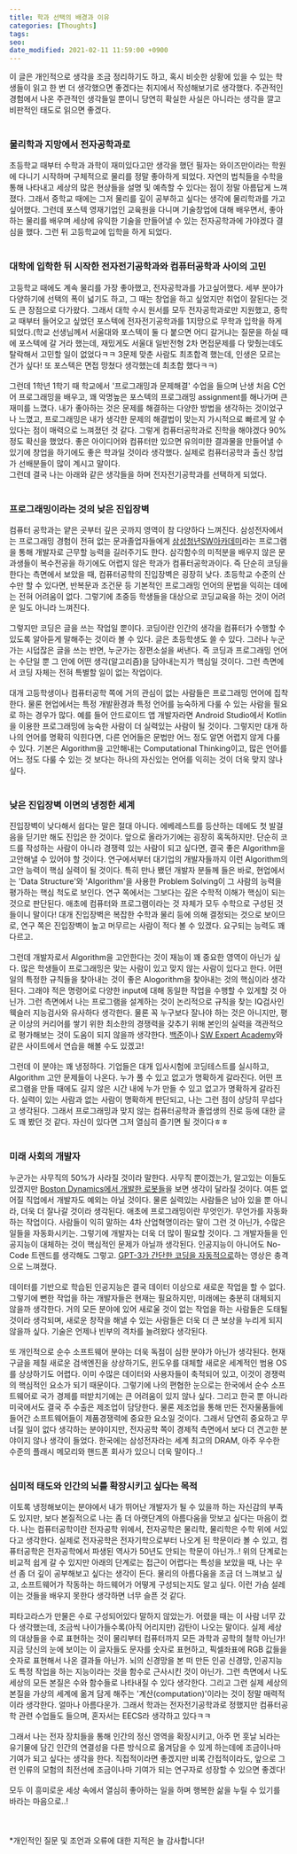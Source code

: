 ```yaml
---
title: 학과 선택의 배경과 이유
categories: [Thoughts]
tags:
seo:
date_modified: 2021-02-11 11:59:00 +0900
---
```

이 글은 개인적으로 생각을 조금 정리하기도 하고, 혹시 비슷한 상황에 있을 수 있는 학생들이 읽고 한 번 더 생각했으면 좋겠다는 취지에서 작성해보기로 생각했다. 주관적인 경험에서 나온 주관적인 생각들일 뿐이니 당연히 확실한 사실은 아니라는 생각을 깔고 비판적인 태도로 읽으면 좋겠다.  
<br/>

### 물리학과 지망에서 전자공학과로
초등학교 때부터 수학과 과학이 재미있다고만 생각을 했던 필자는 와이즈만이라는 학원에 다니기 시작하며 구체적으로 물리를 정말 좋아하게 되었다. 자연의 법칙들을 수학을 통해 나타내고 세상의 많은 현상들을 설명 및 예측할 수 있다는 점이 정말 아름답게 느껴졌다. 그래서 중학교 때에는 그저 물리를 깊이 공부하고 싶다는 생각에 물리학과를 가고 싶어했다. 그런데 포스텍 영재기업인 교육원을 다니며 기술창업에 대해 배우면서, 좋아하는 물리를 배우며 세상에 유익한 기술을 만들어낼 수 있는 전자공학과에 가야겠다 결심을 했다. 그런 뒤 고등학교에 입학을 하게 되었다.  
<br/>

### 대학에 입학한 뒤 시작한 전자전기공학과와 컴퓨터공학과 사이의 고민
고등학교 때에도 계속 물리를 가장 좋아했고, 전자공학과를 가고싶어했다. 세부 분야가 다양하기에 선택의 폭이 넓기도 하고, 그 때는 창업을 하고 싶었지만 취업이 잘된다는 것도 큰 장점으로 다가왔다. 그래서 대학 수시 원서를 모두 전자공학과로만 지원했고, 중학교 때부터 들어오고 싶었던 포스텍에 전자전기공학과를 1지망으로 무학과 입학을 하게 되었다.(학교 선생님께서 서울대와 포스텍이 둘 다 붙으면 어디 갈거냐는 질문을 하실 때에 포스텍에 갈 거라 했는데, 재밌게도 서울대 일반전형 2차 면접문제를 다 맞췄는데도 탈락해서 고민할 일이 없었다ㅋㅋ 3문제 맞춘 사람도 최초합격 했는데, 인생은 모르는 건가 싶다! 또 포스텍은 면접 망쳤다 생각했는데 최초합 했다ㅋㅋ)  
<br/>
그런데 1학년 1학기 때 학교에서 '프로그래밍과 문제해결' 수업을 들으며 난생 처음 C언어 프로그래밍을 배우고, 꽤 악명높은 포스텍의 프로그래밍 assignment를 해나가며 큰 재미를 느꼈다. 내가 좋아하는 것은 문제를 해결하는 다양한 방법을 생각하는 것이었구나 느꼈고, 프로그래밍은 내가 생각한 문제의 해결법이 맞는지 가시적으로 빠르게 알 수 있다는 점이 매력으로 느껴졌던 것 같다. 그렇게 컴퓨터공학과로 진학을 해야겠다 90% 정도 확신을 했었다. 좋은 아이디어와 컴퓨터만 있으면 유의미한 결과물을 만들어낼 수 있기에 창업을 하기에도 좋은 학과일 것이라 생각했다. 실제로 컴퓨터공학과 출신 창업가 선배분들이 많이 계시고 말이다.  
그런데 결국 나는 아래와 같은 생각들을 하며 전자전기공학과를 선택하게 되었다.  
<br/>
  
### 프로그래밍이라는 것의 낮은 진입장벽
컴퓨터 공학과는 얕은 곳부터 깊은 곳까지 영역이 참 다양하다 느껴진다. 삼성전자에서는 프로그래밍 경험이 전혀 없는 문과졸업자들에게 [삼성청년SW아카데미](https://news.samsung.com/kr/%EC%82%BC%EC%84%B1%EC%B2%AD%EB%85%84sw%EC%95%84%EC%B9%B4%EB%8D%B0%EB%AF%B8-3%EA%B8%B0-%EC%88%98%EB%A3%8C-2%EB%85%84%EA%B0%84-1%EC%B2%9C%EC%97%AC%EB%AA%85-%EC%B7%A8%EC%97%85)라는 프로그램을 통해 개발자로 근무할 능력을 길러주기도 한다. 삼각함수의 미적분을 배우지 않은 문과생들이 복수전공을 하기에도 어렵지 않은 학과가 컴퓨터공학과이다. 즉 단순히 코딩을 한다는 측면에서 보았을 때, 컴퓨터공학의 진입장벽은 굉장히 낮다. 초등학교 수준의 산수만 할 수 있다면, 반복문과 조건문 등 기본적인 프로그래밍 언어의 문법을 익히는 데에는 전혀 어려움이 없다. 그렇기에 초중등 학생들을 대상으로 코딩교육을 하는 것이 어려운 일도 아니라 느껴진다.  
<br/>
그렇지만 코딩은 글을 쓰는 작업일 뿐이다. 코딩이란 인간의 생각을 컴퓨터가 수행할 수 있도록 알아듣게 말해주는 것이라 볼 수 있다. 글은 초등학생도 쓸 수 있다. 그러나 누군가는 시덥잖은 글을 쓰는 반면, 누군가는 장편소설을 써낸다. 즉 코딩과 프로그래밍 언어는 수단일 뿐 그 안에 어떤 생각(알고리즘)을 담아내는지가 핵심일 것이다. 그런 측면에서 코딩 자체는 전혀 특별할 일이 없는 작업이다.  
<br/>
대개 고등학생이나 컴퓨터공학 쪽에 거의 관심이 없는 사람들은 프로그래밍 언어에 집착한다. 물론 현업에서는 특정 개발환경과 특정 언어를 능숙하게 다룰 수 있는 사람을 필요로 하는 경우가 많다. 예를 들어 안드로이드 앱 개발자라면 Android Studio에서 Kotlin을 이용한 프로그래밍에 능숙한 사람이 더 실력있는 사람이 될 것이다. 그렇지만 대개 하나의 언어를 명확히 익힌다면, 다른 언어들은 문법만 어느 정도 알면 어렵지 않게 다룰 수 있다. 기본은 Algorithm을 고안해내는 Computational Thinking이고, 많은 언어를 어느 정도 다룰 수 있는 것 보다는 하나의 자신있는 언어를 익히는 것이 더욱 맞지 않나 싶다.  
<br/>
  
### 낮은 진입장벽 이면의 냉정한 세계
진입장벽이 낮다해서 쉽다는 말은 절대 아니다. 에베레스트를 등산하는 데에도 첫 발걸음을 딛기만 해도 진입은 한 것이다. 앞으로 올라가기에는 굉장히 혹독하지만. 단순히 코드를 작성하는 사람이 아니라 경쟁력 있는 사람이 되고 싶다면, 결국 좋은 Algorithm을 고안해낼 수 있어야 할 것이다. 연구에서부터 대기업의 개발자들까지 이런 Algorithm의 고안 능력이 핵심 실력이 될 것이다. 특히 만나 뵀던 개발자 분들께 들은 바로, 현업에서는 'Data Structure'와 'Algorithm'을 사용한 Problem Solving이 그 사람의 능력을 평가하는 핵심 척도로 보인다. 연구 쪽에서는 그보다는 깊은 수학적 이해가 핵심이 되는 것으로 판단된다. 애초에 컴퓨터와 프로그램이라는 것 자체가 모두 수학으로 구성된 것들이니 말이다! 대개 진입장벽은 복잡한 수학과 물리 등에 의해 결정되는 것으로 보이므로, 연구 쪽은 진입장벽이 높고 머무르는 사람이 적다 볼 수 있겠다. 요구되는 능력도 꽤 다르고.  
<br/>
그런데 개발자로서 Algorithm을 고안한다는 것이 재능이 꽤 중요한 영역이 아닌가 싶다. 많은 학생들이 프로그래밍은 맞는 사람이 있고 맞지 않는 사람이 있다고 한다. 어떤 일의 특정한 규칙들을 찾아내는 것이 좋은 Alogorithm을 찾아내는 것의 핵심이라 생각된다. 그래야 적은 명령어로 다양한 input에 대해 동일한 작업을 수행할 수 있게할 것 아닌가. 그런 측면에서 나는 프로그램을 설계하는 것이 논리적으로 규칙을 찾는 IQ검사인 웩슬러 지능검사와 유사하다 생각한다. 물론 꼭 누구보다 잘나야 하는 것은 아니지만, 평균 이상의 커리어를 쌓기 위한 최소한의 경쟁력을 갖추기 위해 본인의 실력을 객관적으로 평가해보는 것이 도움이 되지 않을까 생각한다. [백준](https://www.acmicpc.net/problemset)이나 [SW Expert Academy](https://swexpertacademy.com/main/main.do)와 같은 사이트에서 연습을 해볼 수도 있겠고!  
<br/>
그런데 이 분야는 꽤 냉정하다. 기업들은 대개 입사시험에 코딩테스트를 실시하고, Algorithm 고안 문제들이 나온다. 누가 풀 수 있고 없고가 명확하게 갈라진다. 어떤 프로그램을 만들 때에도 길지 않은 시간 내에 누가 만들 수 있고 없고가 명확하게 갈라진다. 실력이 있는 사람과 없는 사람이 명확하게 판단되고, 나는 그런 점이 상당히 무섭다고 생각된다. 그래서 프로그래밍과 맞지 않는 컴퓨터공학과 졸업생의 진로 등에 대한 글도 꽤 봤던 것 같다. 자신이 있다면 그저 열심히 즐기면 될 것이다ㅎㅎ  
<br/>
  
### 미래 사회의 개발자
누군가는 사무직의 50%가 사라질 것이라 말한다. 사무직 뿐이겠는가, 알고있는 이들도 있겠지만 [Boston Dynamics에서 개발한 로봇들](https://www.youtube.com/watch?v=fn3KWM1kuAw)을 보면 생각이 달라질 것이다. 여튼 없어질 직업에서 개발자도 예외는 아닐 것이다. 물론 실력있는 사람들은 남아 있을 뿐 아니라, 더욱 더 잘나갈 것이라 생각된다. 애초에 프로그래밍이란 무엇인가. 무언가를 자동화하는 작업이다. 사람들이 익히 말하는 4차 산업혁명이라는 말이 그런 것 아닌가, 수많은 일들을 자동화시키는. 그렇기에 개발자는 더욱 더 많이 필요할 것이다. 그 개발자들을 인공지능이 대체하는 것이 핵심적인 문제가 아닐까 생각된다. 인공지능이 아니어도 No-Code 트렌드를 생각해도 그렇고. [GPT-3가 간단한 코딩을 자동적으로](https://www.youtube.com/watch?v=gDDnTZchKec)하는 영상은 충격으로 느껴졌다.  
<br/>
데이터를 기반으로 학습된 인공지능은 결국 데이터 이상으로 새로운 작업을 할 수 없다. 그렇기에 뻔한 작업을 하는 개발자들은 현재는 필요하지만, 미래에는 충분히 대체되지 않을까 생각한다. 거의 모든 분야에 있어 새로울 것이 없는 작업을 하는 사람들은 도태될 것이라 생각되며, 새로운 창작을 해낼 수 있는 사람들은 더욱 더 큰 보상을 누리게 되지 않을까 싶다. 기술은 언제나 빈부의 격차를 늘려왔다 생각된다.  
<br/>
또 개인적으로 순수 소프트웨어 분야는 더욱 독점이 심한 분야가 아닌가 생각된다. 현재 구글을 제칠 새로운 검색엔진을 상상하기도, 윈도우를 대체할 새로운 세계적인 범용 OS를 상상하기도 어렵다. 이미 수많은 데이터와 사용자들이 축적되어 있고, 이것이 경쟁력의 핵심적인 요소가 되기 때문이다. 그렇기에 나의 편협한 눈으로는 한국에서 순수 소프트웨어로 국가 경제를 떠받치기에는 큰 어려움이 있지 않나 싶다. 그리고 한국 뿐 아니라 미국에서도 결국 주 수출은 제조업이 담당한다. 물론 제조업을 통해 만든 전자물품들에 들어간 소프트웨어들이 제품경쟁력에 중요한 요소일 것이다. 그래서 당연히 중요하고 무너질 일이 없다 생각하는 분야이지만, 전자공학 쪽이 경제적 측면에서 보다 더 견고한 분야이지 않나 생각이 들었다. 한국에는 삼성전자라는 세계 최고의 DRAM, 아주 우수한 수준의 플래시 메모리와 핸드폰 회사가 있으니 더욱 말이다..!  
<br/>
  
### 심미적 태도와 인간의 뇌를 확장시키고 싶다는 목적
이토록 냉정해보이는 분야에서 내가 뛰어난 개발자가 될 수 있을까 하는 자신감의 부족도 있지만, 보다 본질적으로 나는 좀 더 아랫단계의 아름다움을 맛보고 싶다는 마음이 컸다. 나는 컴퓨터공학이란 전자공학 위에서, 전자공학은 물리학, 물리학은 수학 위에 서있다고 생각한다. 실제로 전자공학은 전자기학으로부터 나오게 된 학문이라 볼 수 있고, 컴퓨터공학은 전자공학에서 파생된 역사가 50년도 안되는 학문이 아닌가..! 위의 단계로는 비교적 쉽게 갈 수 있지만 아래의 단계로는 접근이 어렵다는 특성을 보았을 때, 나는 우선 좀 더 깊이 공부해보고 싶다는 생각이 든다. 물리의 아름다움을 조금 더 느껴보고 싶고, 소프트웨어가 작동하는 하드웨어가 어떻게 구성되는지도 알고 싶다. 이런 가슴 설레이는 것들을 배우지 못한다 생각하면 너무 슬픈 것 같다.  
<br/>
피타고라스가 만물은 수로 구성되어있다 말하지 않았는가. 어렸을 때는 이 사람 너무 갔다 생각했는데, 조금씩 나이가들수록(아직 어리지만) 감탄이 나오는 말이다. 실제 세상의 대상들을 수로 표현하는 것이 물리부터 컴퓨터까지 모든 과학과 공학의 철학 아닌가! 지금 당신의 눈에 보이는 이 글자들도 문자를 숫자로 표현하고, 픽셀좌표에 RGB 값들을 숫자로 표현해서 나온 결과들 아닌가. 뇌의 신경망을 본 떠 만든 인공 신경망, 인공지능도 특정 작업을 하는 지능이라는 것을 함수로 근사시킨 것이 아닌가. 그런 측면에서 나도 세상의 모든 본질은 수와 함수들로 나타내질 수 있다 생각한다. 그리고 그런 실제 세상의 본질을 가상의 세계에 옮겨 담게 해주는 '계산(computation)'이라는 것이 정말 매력적이라 생각한다. 얼마나 아름다운가. 그래서 학과는 전자전기공학과로 정했지만 컴퓨터공학 관련 수업들도 들으며, 혼자서는 EECS라 생각하고 있다ㅋㅋ  
<br/>
그래서 나는 전자 장치들을 통해 인간의 정신 영역을 확장시키고, 아주 먼 훗날 뇌라는 유기물에 담긴 인간의 연결성을 다른 방식으로 옮겨담을 수 있게 하는데에 조금이나마 기여가 되고 싶다는 생각을 한다. 직접적이라면 좋겠지만 비록 간접적이라도, 앞으로 그런 인류의 모험의 최전선에 조금이나마 기여가 되는 연구자로 성장할 수 있으면 좋겠다!  
<br/>
모두 이 흥미로운 세상 속에서 열심히 좋아하는 일을 하며 행복한 삶을 누릴 수 있기를 바라는 마음으로..!  
<br/>
<br/>
<br/>
*개인적인 질문 및 조언과 오류에 대한 지적은 늘 감사합니다!